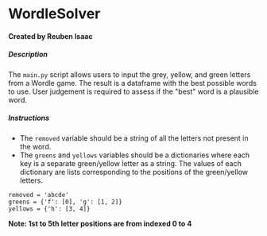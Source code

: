 # WordleSolver 
#### Created by Reuben Isaac
##### Description
The `main.py` script allows users to input the grey, yellow, and green letters from a Wordle game. The result is a
dataframe with the best possible words to use. User judgement is required to assess if the "best" word is a plausible word.
    

    
##### Instructions
* The `removed` variable should be a string of all the letters not present in the word. 
* The `greens` and `yellows` variables should be a dictionaries where each key is a separate green/yellow letter as a string. The values of each dictionary are lists corresponding to the positions of the green/yellow letters.

```
removed = 'abcde'
greens = {'f': [0], 'g': [1, 2]}
yellows = {'h': [3, 4]}
```
 
**Note: 1st to 5th letter positions are from indexed 0 to 4**